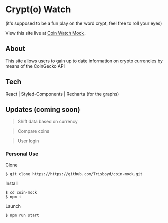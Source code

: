 # Crypt(o) Watch

(it's supposed to be a fun play on the word crypt, feel free to roll your eyes)

View this site live at [Coin Watch Mock](https://trisboyd.github.io/coin-mock/).

## About

This site allows users to gain up to date information on crypto currencies by means of the CoinGecko API

## Tech

React | Styled-Components | Recharts (for the graphs)

## Updates (coming soon)

>Shift data based on currency

>Compare coins

>User login

### Personal Use

Clone
```
$ git clone https://https://github.com/Trisboyd/coin-mock.git
```

Install
```
$ cd coin-mock
$ npm i
```

Launch
```
$ npm run start
```

